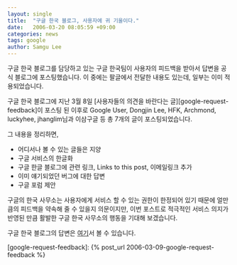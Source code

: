 ```yaml
---
layout: single
title:  "구글 한국 블로그, 사용자에 귀 기울이다."
date:   2006-03-20 08:05:59 +09:00
categories: news
tags: google
author: Samgu Lee
---
```

구글 한국 블로그를 담당하고 있는 구글 한국팀이 사용자의 피드백을 받아서 답변을 공식 블로그에 포스팅했습니다. 이 중에는 팔글에서 전달한 내용도 있는데, 일부는 이미 적용되었습니다.

구글 한국 블로그에 지난 3월 8일 [사용자들의 의견을 바란다는 글][google-request-feedback]이 포스팅 된 이후로 Google User, Dongjin Lee, HFK, Archmond, luckyhee, jhanglim님과 이삼구글 등 총 7개의 글이 포스팅되었습니다.

그 내용을 정리하면,

* 어디서나 볼 수 있는 글들은 지양
* 구글 서비스의 한글화
* 구글 한글 블로그에 관련 링크, Links to this post, 이메일링크 추가
* 이미 얘기되었던 버그에 대한 답변
* 구글 포럼 제안

구글의 한국 사무소는 사용자에게 서비스 할 수 있는 권한이 한정되어 있기 때문에 얼만큼의 피드백을 약속해 줄 수 있을지 의문이지만, 이번 포스트로 적극적인 서비스 의지가 반영된 만큼 활발한 구글 한국 사무소의 행동을 기대해 보겠습니다.

구글 한국 블로그의 답변은 [여기](http://googlekoreablog.blogspot.com/2006/03/blog-post_20.html)서 볼 수 있습니다.

[google-request-feedback]: {% post_url 2006-03-09-google-request-feedback %}
